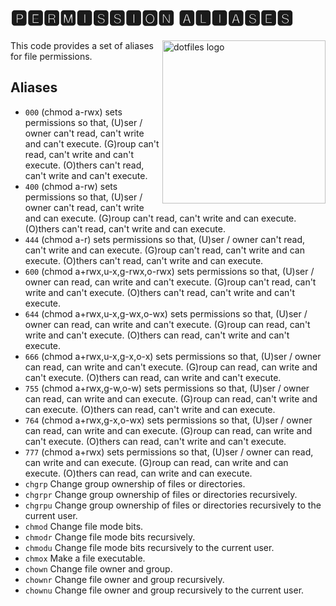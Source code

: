# 🅿🅴🆁🅼🅸🆂🆂🅸🅾🅽 🅰🅻🅸🅰🆂🅴🆂

<!-- markdownlint-disable MD033 MD041 -->

<img src="https://kura.pro/dotfiles/v2/images/logos/dotfiles.svg"
alt="dotfiles logo" width="261" align="right" />

<!-- markdownlint-enable MD033 MD041 -->

This code provides a set of aliases for file permissions.

## Aliases

- `000` (chmod a-rwx) sets permissions so that, (U)ser / owner can't
  read, can't write and can't execute. (G)roup can't read, can't write
  and can't execute. (O)thers can't read, can't write and can't execute.
- `400` (chmod a-rw) sets permissions so that, (U)ser / owner can't
  read, can't write and can execute. (G)roup can't read, can't write and
  can execute. (O)thers can't read, can't write and can execute.
- `444` (chmod a-r) sets permissions so that, (U)ser / owner can't read,
  can't write and can execute. (G)roup can't read, can't write and can
  execute. (O)thers can't read, can't write and can execute.
- `600` (chmod a+rwx,u-x,g-rwx,o-rwx) sets permissions so that, (U)ser /
  owner can read, can write and can't execute. (G)roup can't read, can't
  write and can't execute. (O)thers can't read, can't write and can't
  execute.
- `644` (chmod a+rwx,u-x,g-wx,o-wx) sets permissions so that, (U)ser /
  owner can read, can write and can't execute. (G)roup can read, can't
  write and can't execute. (O)thers can read, can't write and can't
  execute.
- `666` (chmod a+rwx,u-x,g-x,o-x) sets permissions so that, (U)ser /
  owner can read, can write and can't execute. (G)roup can read, can
  write and can't execute. (O)thers can read, can write and can't
  execute.
- `755` (chmod a+rwx,g-w,o-w) sets permissions so that, (U)ser / owner
  can read, can write and can execute. (G)roup can read, can't write and
  can execute. (O)thers can read, can't write and can execute.
- `764` (chmod a+rwx,g-x,o-wx) sets permissions so that, (U)ser / owner
  can read, can write and can execute. (G)roup can read, can write and
  can't execute. (O)thers can read, can't write and can't execute.
- `777` (chmod a+rwx) sets permissions so that, (U)ser / owner can read,
  can write and can execute. (G)roup can read, can write and can
  execute. (O)thers can read, can write and can execute.
- `chgrp` Change group ownership of files or directories.
- `chgrpr` Change group ownership of files or directories recursively.
- `chgrpu` Change group ownership of files or directories recursively to
  the current user.
- `chmod` Change file mode bits.
- `chmodr` Change file mode bits recursively.
- `chmodu` Change file mode bits recursively to the current user.
- `chmox` Make a file executable.
- `chown` Change file owner and group.
- `chownr` Change file owner and group recursively.
- `chownu` Change file owner and group recursively to the current user.
